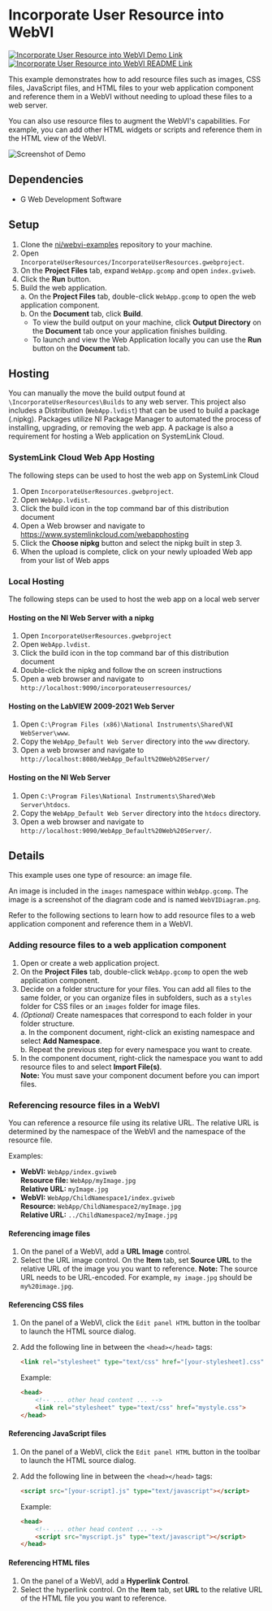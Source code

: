 # Incorporate User Resource into WebVI

[![Incorporate User Resource into WebVI Demo Link](https://img.shields.io/badge/Details-Demo_Link-green.svg)](https://ni.github.io/webvi-examples/IncorporateUserResources/Builds/WebApp_Default%20Web%20Server/)
[![Incorporate User Resource into WebVI README Link](https://img.shields.io/badge/Details-README_Link-orange.svg)]()

This example demonstrates how to add resource files such as images, CSS files, JavaScript files, and HTML files to your web application component and reference them in a WebVI without needing to upload these files to a web server.

You can also use resource files to augment the WebVI's capabilities. For example, you can add other HTML widgets or scripts and reference them in the HTML view of the WebVI.

![Screenshot of Demo](readme_files/Screenshot.gif)

## Dependencies

- G Web Development Software

## Setup

1. Clone the [ni/webvi-examples](https://github.com/ni/webvi-examples) repository to your machine.
2. Open `IncorporateUserResources/IncorporateUserResources.gwebproject`.
3. On the **Project Files** tab, expand `WebApp.gcomp` and open `index.gviweb`.
4. Click the **Run** button.
5. Build the web application.  
  a. On the **Project Files** tab, double-click `WebApp.gcomp` to open the web application component.  
  b. On the **Document** tab, click **Build**.  
    - To view the build output on your machine, click **Output Directory** on the **Document** tab once your application finishes building.
    - To launch and view the Web Application locally you can use the **Run** button on the **Document** tab.

## Hosting

You can manually the move the build output found at `\IncorporateUserResources\Builds` to any web server. This project also includes a Distribution (`WebApp.lvdist`) that can be used to build a package (.nipkg). Packages utilize NI Package Manager to automated the process of installing, upgrading, or removing the web app. A package is also a requirement for hosting a Web application on SystemLink Cloud.

### SystemLink Cloud Web App Hosting

The following steps can be used to host the web app on SystemLink Cloud

1. Open `IncorporateUserResources.gwebproject`.
2. Open `WebApp.lvdist`.
3. Click the build icon in the top command bar of this distribution document
4. Open a Web browser and navigate to https://www.systemlinkcloud.com/webapphosting
5. Click the **Choose nipkg** button and select the nipkg built in step 3.
6. When the upload is complete, click on your newly uploaded Web app from your list of Web apps

### Local Hosting

The following steps can be used to host the web app on a local web server

#### Hosting on the NI Web Server with a nipkg

1. Open `IncorporateUserResources.gwebproject`
2. Open `WebApp.lvdist`.
3. Click the build icon in the top command bar of this distribution document
4. Double-click the nipkg and follow the on screen instructions
5. Open a web browser and navigate to `http://localhost:9090/incorporateuserresources/`

#### Hosting on the LabVIEW 2009-2021 Web Server

1. Open `C:\Program Files (x86)\National Instruments\Shared\NI WebServer\www`.
2. Copy the `WebApp_Default Web Server` directory into the `www` directory.
3. Open a web browser and navigate to `http://localhost:8080/WebApp_Default%20Web%20Server/`

#### Hosting on the NI Web Server

1. Open `C:\Program Files\National Instruments\Shared\Web Server\htdocs`.
2. Copy the `WebApp_Default Web Server` directory into the `htdocs` directory.
3. Open a web browser and navigate to `http://localhost:9090/WebApp_Default%20Web%20Server/`.

## Details

This example uses one type of resource: an image file.

An image is included in the `images` namespace within `WebApp.gcomp`. The image is a screenshot of the diagram code and is named `WebVIDiagram.png`.

Refer to the following sections to learn how to add resource files to a web application component and reference them in a WebVI.

### Adding resource files to a web application component

1. Open or create a web application project.
2. On the **Project Files** tab, double-click `WebApp.gcomp` to open the web application component.
3. Decide on a folder structure for your files. You can add all files to the same folder, or you can organize files in subfolders, such as a `styles` folder for CSS files or an `images` folder for image files.
4. _(Optional)_ Create namespaces that correspond to each folder in your folder structure.  
a. In the component document, right-click an existing namespace and select **Add Namespace**.  
b. Repeat the previous step for every namespace you want to create.
5. In the component document, right-click the namespace you want to add resource files to and select **Import File(s)**.  
**Note:** You must save your component document before you can import files.

### Referencing resource files in a WebVI

You can reference a resource file using its relative URL. The relative URL is determined by the namespace of the WebVI and the namespace of the resource file.  

Examples:

- **WebVI:** `WebApp/index.gviweb`  
  **Resource file:** `WebApp/myImage.jpg`  
  **Relative URL:** `myImage.jpg`  
- **WebVI:** `WebApp/ChildNamespace1/index.gviweb`  
  **Resource:** `WebApp/ChildNamespace2/myImage.jpg`  
  **Relative URL:** `../ChildNamespace2/myImage.jpg`  

#### Referencing image files

1. On the panel of a WebVI, add a **URL Image** control.
2. Select the URL image control. On the **Item** tab, set **Source URL** to the relative URL of the image you you want to reference.
**Note:** The source URL needs to be URL-encoded. For example, `my image.jpg` should be `my%20image.jpg`.

#### Referencing CSS files

1. On the panel of a WebVI, click the `Edit panel HTML` button in the toolbar to launch the HTML source dialog.  
2. Add the following line in between the `<head></head>` tags:

    ```html
    <link rel="stylesheet" type="text/css" href="[your-stylesheet].css">
    ```

    Example:

    ```html
    <head>
        <!-- ... other head content ... -->
        <link rel="stylesheet" type="text/css" href="mystyle.css">
    </head>
    ```

#### Referencing JavaScript files

1. On the panel of a WebVI, click the `Edit panel HTML` button in the toolbar to launch the HTML source dialog.
2. Add the following line in between the `<head></head>` tags:

    ```html
    <script src="[your-script].js" type="text/javascript"></script>
    ```

    Example:

    ```html
    <head>
        <!-- ... other head content ... -->
        <script src="myscript.js" type="text/javascript"></script>
    </head>
    ```

#### Referencing HTML files

1. On the panel of a WebVI, add a **Hyperlink Control**.
2. Select the hyperlink control. On the **Item** tab, set **URL** to the relative URL of the HTML file you you want to reference.
